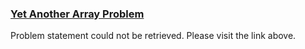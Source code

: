 <h3><a href="https://codeforces.com/contest/2167/problem/D" target="_blank" rel="noopener noreferrer">Yet Another Array Problem</a></h3>

Problem statement could not be retrieved. Please visit the link above.